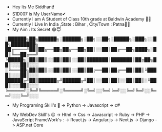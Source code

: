 - Hey Its Me Siddhant❗
- S1D007 is My UserName✔
- Currently I am A Student of Class 10th grade at Baldwin Academy 👩‍💻
- Currently I Live In India ,State : Bihar , City/Town : Patna💫💫
- My Aim : Its Secret 😂😇

░██████╗██╗██████╗░██████╗░██╗░░██╗░█████╗░███╗░░██╗████████╗
██╔════╝██║██╔══██╗██╔══██╗██║░░██║██╔══██╗████╗░██║╚══██╔══╝
╚█████╗░██║██║░░██║██║░░██║███████║███████║██╔██╗██║░░░██║░░░
░╚═══██╗██║██║░░██║██║░░██║██╔══██║██╔══██║██║╚████║░░░██║░░░
██████╔╝██║██████╔╝██████╔╝██║░░██║██║░░██║██║░╚███║░░░██║░░░
╚═════╝░╚═╝╚═════╝░╚═════╝░╚═╝░░╚═╝╚═╝░░╚═╝╚═╝░░╚══╝░░░╚═╝░░░

- My Programing Skill's 🥱 
          -> Python
          -> Javascript
          -> c#
          
- My WebDev Skill's 😌
          -> Html
          -> Css
          -> Javascript
          -> Ruby
          -> PHP
          -> JavaScript FrameWork's :
                      -> React.js
                      -> Angular.js
                      -> Next.js
          -> Django
          -> ASP.net Core
